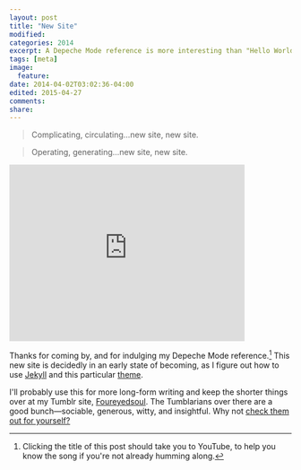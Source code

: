 ```yaml
---
layout: post
title: "New Site"
modified:
categories: 2014
excerpt: A Depeche Mode reference is more interesting than "Hello World," isn't it?
tags: [meta]
image:
  feature:
date: 2014-04-02T03:02:36-04:00
edited: 2015-04-27
comments:
share:
---
```


> Complicating, circulating…new site, new site.  

> Operating, generating…new site, new site.

<iframe width="420" height="315" src="https://www.youtube.com/embed/ZFnEhwmpjXI" frameborder="0" allowfullscreen></iframe>

<br>  

Thanks for coming by, and for indulging my Depeche Mode reference.[^nl] This new site is decidedly in an early state of becoming, as I figure out how to use [Jekyll](http://jekyllrb.com) and this particular [theme](http://mmistakes.github.io/minimal-mistakes/).  

I'll probably use this for more long-form writing and keep the shorter things over at my Tumblr site, [Foureyedsoul](http://foureyedsoul.tumblr.com). The Tumblarians over there are a good bunch—sociable, generous, witty, and insightful. Why not [check them out for yourself?](http://thelifeguardlibrarian.tumblr.com/tumblarians)

[^nl]: Clicking the title of this post should take you to YouTube, to help you know the song if you're not already humming along.
